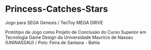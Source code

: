 # Princess-Catches-Stars
Jogo para SEGA Genesis /  TecToy MEGA DRIVE

Protótipo de Jogo como Projeto de Conclusão do Curso Superior em Tecnologia Game Design
da Universidade Maurício de Nassau (UNINASSAU) / Polo: Feira de Santana - Bahia
